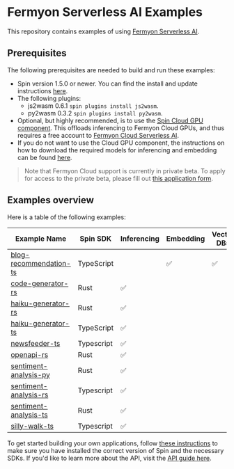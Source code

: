 # Fermyon Serverless AI Examples

This repository contains examples of using [Fermyon Serverless AI](https://developer.fermyon.com/cloud/serverless-ai).

## Prerequisites

The following prerequisites are needed to build and run these examples:
- Spin version 1.5.0 or newer. You can find the install and update instructions [here](https://developer.fermyon.com/spin/install#installing-spin).
- The following plugins:
    - js2wasm 0.6.1 `spin plugins install js2wasm`.
    - py2wasm 0.3.2 `spin plugins install py2wasm`.
- Optional, but highly recommended, is to use the [Spin Cloud GPU component](https://github.com/fermyon/spin-cloud-gpu). This offloads inferencing to Fermyon Cloud GPUs, and thus requires a free account to [Fermyon Cloud Serverless AI](https://www.fermyon.com/serverless-ai).
- If you do not want to use the Cloud GPU component, the instructions on how to download the required models for inferencing and embedding can be found [here](https://developer.fermyon.com/spin/ai-sentiment-analysis-api-tutorial#application-structure).

> Note that Fermyon Cloud support is currently in private beta. To apply for access to the private beta, please fill out [this application form](https://fibsu0jcu2g.typeform.com/serverless-ai). 

## Examples overview

Here is a table of the following examples:

| Example Name  | Spin SDK           |  Inferencing     |  Embedding    | Vector DBs |
| ------------- | ------------- | ------------- | ------------- | ------------- |
| [blog-recommendation-ts](./blog-recommendation-ts/)  | TypeScript  |    | :white_check_mark:  |  :white_check_mark:  |
| [code-generator-rs](./code-generator-rs/)  | Rust  |  :white_check_mark:  |   |    |
| [haiku-generator-rs](./haiku-generator-rs/)  | Rust  |  :white_check_mark:  |   |    |
| [haiku-generator-ts](./haiku-generator-ts/)  | TypeScript  |  :white_check_mark:  |   |    |
| [newsfeeder-ts](./newsfeeder-ts/)  | Typescript  |   :white_check_mark:  |   |    |
| [openapi-rs](./openapi-rs/)  | Rust  |   :white_check_mark:  |   |    |
| [sentiment-analysis-py](./sentiment-analysis-py/)  |  Rust | :white_check_mark:  |   |    |
| [sentiment-analysis-rs](./sentiment-analysis-rs/)  |  Typescript | :white_check_mark:  |   |    |
| [sentiment-analysis-ts](./sentiment-analysis-ts/)  |  Rust | :white_check_mark:  |   |    |
| [silly-walk-ts](./silly-walk-ts/)  | Typescript | :white_check_mark:  |   |    |

To get started building your own applications, follow [these instructions](https://developer.fermyon.com/spin/serverless-ai-tutorial) to make sure you have installed the correct version of Spin and the necessary SDKs. If you'd like to learn more about the API, visit the [API guide here](https://developer.fermyon.com/spin/serverless-ai-api-guide).
